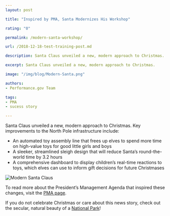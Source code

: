 ```yaml
---
layout: post

title: "Inspired by PMA, Santa Modernizes His Workshop"

rating: "0"

permalink: /modern-santa-workshop/

url: /2018-12-18-test-training-post.md

description: Santa Claus unveiled a new, modern approach to Christmas.

excerpt: Santa Claus unveiled a new, modern approach to Christmas.

image: "/img/blog/Modern-Santa.png"

authors:
- Performance.gov Team

tags:
- PMA
- sucess story

---
```

Santa Claus unveiled a new, modern approach to Christmas. Key improvements to the North Pole infrastructure include:
* An automated toy assembly line that frees up elves to spend more time on high-value toys for good little girls and boys
* A sleeker, streamlined sleigh design that will reduce Santa’s round-the-world time by 3.2 hours
* A comprehensive dashboard to display children’s real-time reactions to toys, which elves can use to inform gift decisions for future Christmases

<img src="{{ site.baseurl }}/img/blog/Modern-Santa.png" alt="Modern Santa Claus">

To read more about the President’s Management Agenda that inspired these changes, visit the [PMA page](../PMA/PMA.html).

If you do not celebrate Christmas or care about this news story, check out the secular, natural beauty of a [National Park](https://www.nps.gov/index.htm)!
